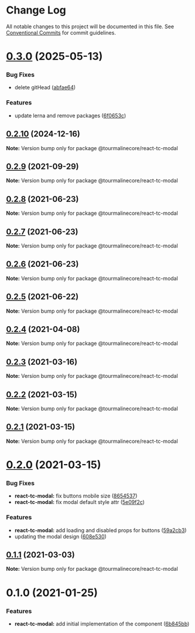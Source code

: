 # Change Log

All notable changes to this project will be documented in this file.
See [Conventional Commits](https://conventionalcommits.org) for commit guidelines.

# [0.3.0](https://github.com/TourmalineCore/React-Packages/compare/@tourmalinecore/react-tc-modal@0.2.10...@tourmalinecore/react-tc-modal@0.3.0) (2025-05-13)


### Bug Fixes

* delete gitHead ([abfae64](https://github.com/TourmalineCore/React-Packages/commit/abfae64803984e7576673aceaf7698e1308cf4c5))


### Features

* update lerna and remove packages ([6f0653c](https://github.com/TourmalineCore/React-Packages/commit/6f0653c965b7a98b85c05b770d5c2360e9ad0aba))





## [0.2.10](https://github.com/TourmalineCore/React-Packages/compare/@tourmalinecore/react-tc-modal@0.2.9...@tourmalinecore/react-tc-modal@0.2.10) (2024-12-16)

**Note:** Version bump only for package @tourmalinecore/react-tc-modal





## [0.2.9](https://github.com/TourmalineCore/React-Packages/compare/@tourmalinecore/react-tc-modal@0.2.8...@tourmalinecore/react-tc-modal@0.2.9) (2021-09-29)

**Note:** Version bump only for package @tourmalinecore/react-tc-modal





## [0.2.8](https://github.com/TourmalineCore/React-Packages/compare/@tourmalinecore/react-tc-modal@0.2.7...@tourmalinecore/react-tc-modal@0.2.8) (2021-06-23)

**Note:** Version bump only for package @tourmalinecore/react-tc-modal





## [0.2.7](https://github.com/TourmalineCore/React-Packages/compare/@tourmalinecore/react-tc-modal@0.2.5...@tourmalinecore/react-tc-modal@0.2.7) (2021-06-23)

**Note:** Version bump only for package @tourmalinecore/react-tc-modal





## [0.2.6](https://github.com/TourmalineCore/React-Packages/compare/@tourmalinecore/react-tc-modal@0.2.5...@tourmalinecore/react-tc-modal@0.2.6) (2021-06-23)

**Note:** Version bump only for package @tourmalinecore/react-tc-modal





## [0.2.5](https://github.com/TourmalineCore/React-Packages/compare/@tourmalinecore/react-tc-modal@0.2.4...@tourmalinecore/react-tc-modal@0.2.5) (2021-06-22)

**Note:** Version bump only for package @tourmalinecore/react-tc-modal





## [0.2.4](https://github.com/TourmalineCore/React-Packages/compare/@tourmalinecore/react-tc-modal@0.2.3...@tourmalinecore/react-tc-modal@0.2.4) (2021-04-08)

**Note:** Version bump only for package @tourmalinecore/react-tc-modal





## [0.2.3](https://github.com/TourmalineCore/React-Packages/compare/@tourmalinecore/react-tc-modal@0.2.2...@tourmalinecore/react-tc-modal@0.2.3) (2021-03-16)

**Note:** Version bump only for package @tourmalinecore/react-tc-modal





## [0.2.2](https://github.com/TourmalineCore/React-Packages/compare/@tourmalinecore/react-tc-modal@0.2.1...@tourmalinecore/react-tc-modal@0.2.2) (2021-03-15)

**Note:** Version bump only for package @tourmalinecore/react-tc-modal





## [0.2.1](https://github.com/TourmalineCore/React-Packages/compare/@tourmalinecore/react-tc-modal@0.2.0...@tourmalinecore/react-tc-modal@0.2.1) (2021-03-15)

**Note:** Version bump only for package @tourmalinecore/react-tc-modal





# [0.2.0](https://github.com/TourmalineCore/React-Packages/compare/@tourmalinecore/react-tc-modal@0.1.1...@tourmalinecore/react-tc-modal@0.2.0) (2021-03-15)


### Bug Fixes

* **react-tc-modal:** fix buttons mobile size ([8654537](https://github.com/TourmalineCore/React-Packages/commit/8654537acdd54d3c9dcba4295b841fda407538a7))
* **react-tc-modal:** fix modal default style attr ([5e09f2c](https://github.com/TourmalineCore/React-Packages/commit/5e09f2c95fbc77c5d2cbc9f1bbb84aeb97987eff))


### Features

* **react-tc-modal:** add loading and disabled props for buttons ([59a2cb3](https://github.com/TourmalineCore/React-Packages/commit/59a2cb3edd9722608b4ad6f32db9ae99ea70fec7))
* updating the modal design ([608e530](https://github.com/TourmalineCore/React-Packages/commit/608e530ed88ac4c6137a4d67fdf7da66360f5a2b))





## [0.1.1](https://github.com/TourmalineCore/React-Packages/compare/@tourmalinecore/react-tc-modal@0.1.0...@tourmalinecore/react-tc-modal@0.1.1) (2021-03-03)

**Note:** Version bump only for package @tourmalinecore/react-tc-modal





# 0.1.0 (2021-01-25)


### Features

* **react-tc-modal:** add initial implementation of the component ([6b845bb](https://github.com/TourmalineCore/React-Packages/commit/6b845bbbcc9eb0858e5535ee54af51e66a8ecb50))
